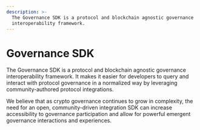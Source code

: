 ```yaml
---
description: >-
  The Governance SDK is a protocol and blockchain agnostic governance
  interoperability framework.
---
```


# Governance SDK

The Governance SDK is a protocol and blockchain agnostic governance interoperability framework. It makes it easier for developers to query and interact with protocol governance in a normalized way by leveraging community-authored protocol integrations.

We believe that as crypto governance continues to grow in complexity, the need for an open, community-driven integration SDK can increase accessibility to governance participation and allow for powerful emergent governance interactions and experiences.







